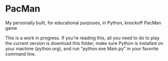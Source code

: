# PacMan
My personally built, for educational purposes, in Python, knockoff PacMan game

This is a work in progress. 
If you're reading this, all you need to do to play the current version is download this folder, 
make sure Python is installed on your machine (python.org), and run "python.exe Main.py" in 
your favorite command line.
